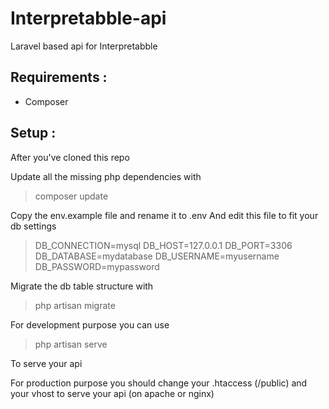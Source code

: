 # Interpretabble-api
Laravel based api for Interpretabble

## Requirements :
- Composer

## Setup :

After you've cloned this repo

Update all the missing php dependencies with
> composer update

Copy the env.example file and rename it to .env
And edit this file to fit your db settings

> DB_CONNECTION=mysql
> DB_HOST=127.0.0.1
> DB_PORT=3306
> DB_DATABASE=mydatabase
> DB_USERNAME=myusername
> DB_PASSWORD=mypassword

Migrate the db table structure with
> php artisan migrate

For development purpose you can use
> php artisan serve 

To serve your api

For production purpose you should change your .htaccess (/public) 
and your vhost to serve your api (on apache or nginx) 




